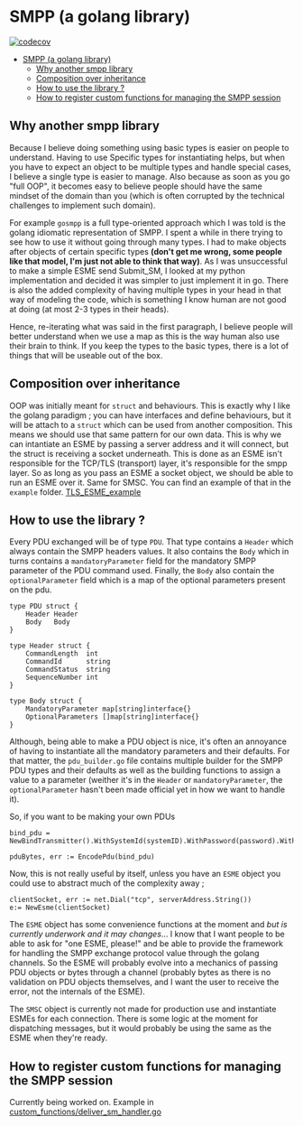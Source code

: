 SMPP (a golang library)
=======================

[![codecov](https://codecov.io/gh/elafontaine/smpp/branch/master/graph/badge.svg?token=5A5N54FX17)](https://codecov.io/gh/elafontaine/smpp)


- [SMPP (a golang library)](#smpp-a-golang-library)
  - [Why another smpp library](#why-another-smpp-library)
  - [Composition over inheritance](#composition-over-inheritance)
  - [How to use the library ?](#how-to-use-the-library-)
  - [How to register custom functions for managing the SMPP session](#how-to-register-custom-functions-for-managing-the-smpp-session)


Why another smpp library
-------------
Because I believe doing something using basic types is easier on people to understand. Having to use Specific types for
instantiating helps, but when you have to expect an object to be multiple types and handle special cases, I believe a
single type is easier to manage. Also because as soon as you go "full OOP", it becomes easy to believe people should
have the same mindset of the domain than you (which is often corrupted by the technical challenges to implement such
domain).

For example `gosmpp` is a full type-oriented approach which I was told is the golang idiomatic representation of SMPP. I
spent a while in there trying to see how to use it without going through many types. I had to make objects after objects
of certain specific types **(don't get me wrong, some people like that model, I'm just not able to think that way)**. As I was unsuccessful to make
a simple ESME send Submit_SM, I looked at my python implementation and decided it was simpler to just implement it in
go. There is also the added complexity of having multiple types in your head in that way of modeling the code, which is
something I know human are not good at doing (at most 2-3 types in their heads).

Hence, re-iterating what was said in the first paragraph, I believe people will better understand when we use a map as
this is the way human also use their brain to think. If you keep the types to the basic types, there is a lot of things
that will be useable out of the box.

Composition over inheritance
----------------------------

OOP was initially meant for `struct` and behaviours.  This is exactly why I like the 
golang paradigm ; you can have interfaces and define behaviours, but it will be 
attach to a `struct` which can be used from another composition.  This means we should 
use that same pattern for our own data.  This is why we can intantiate an ESME by passing
a server address and it will connect, but the struct is receiving a socket underneath.  This is done as an ESME 
isn't responsible for the TCP/TLS (transport) layer, it's responsible for the smpp layer.  So as long as you pass an ESME a socket object, we should be able to run an ESME over it.  Same for SMSC.  You can find an example of that in the `example` folder. [TLS_ESME_example](examples/tls_esme_usage/tls_esme_usage.go)


How to use the library ?
---------------

Every PDU exchanged will be of type `PDU`. That type contains a `Header` which always contain the SMPP headers values.
It also contains the `Body` which in turns contains a `mandatoryParameter` field for the mandatory SMPP parameter of the PDU command used. Finally, the `Body`
also contain the `optionalParameter` field which is a map of the optional parameters present on the pdu.

```
type PDU struct {
	Header Header
	Body   Body
}

type Header struct {
	CommandLength  int
	CommandId      string
	CommandStatus  string
	SequenceNumber int
}

type Body struct {
	MandatoryParameter map[string]interface{}
	OptionalParameters []map[string]interface{}
}

```

Although, being able to make a PDU object is nice, it's often an annoyance of having to instantiate all the mandatory parameters and their defaults.  For that matter, the `pdu_builder.go` file contains multiple builder for the SMPP PDU types and their defaults as well as the building functions to assign a value to a parameter (weither it's in the `Header` or `mandatoryParameter`,  the `optionalParameter` hasn't been made official yet in how we want to handle it).

So, if you want to be making your own PDUs
```
bind_pdu = NewBindTransmitter().WithSystemId(systemID).WithPassword(password).WithSequenceNumber(sequence_number)

pduBytes, err := EncodePdu(bind_pdu)
```

Now, this is not really useful by itself, unless you have an `ESME` object you could use to abstract much of the complexity away ; 

```
clientSocket, err := net.Dial("tcp", serverAddress.String())
e:= NewEsme(clientSocket)

```
The `ESME` object has some convenience functions at the moment and *but is currently underwork and it may changes*... 
I know that I want people to be able to ask for "one ESME, please!" and be able to provide the framework 
for handling the SMPP exchange protocol value through the golang channels.  So the ESME will probably evolve 
into a mechanics of passing PDU objects or bytes through a channel (probably bytes as there is no validation
on PDU objects themselves, and I want the user to receive the error, not the internals of the ESME).

The `SMSC` object is currently not made for production use and instantiate ESMEs for each connection.  There is some
logic at the moment for dispatching messages, but it would probably be using the same as the ESME when they're ready.

How to register custom functions for managing the SMPP session
--------------------------------------------------------------

Currently being worked on.
Example in [custom_functions/deliver_sm_handler.go](examples/custom_functions/deliver_sm_handler.go)

